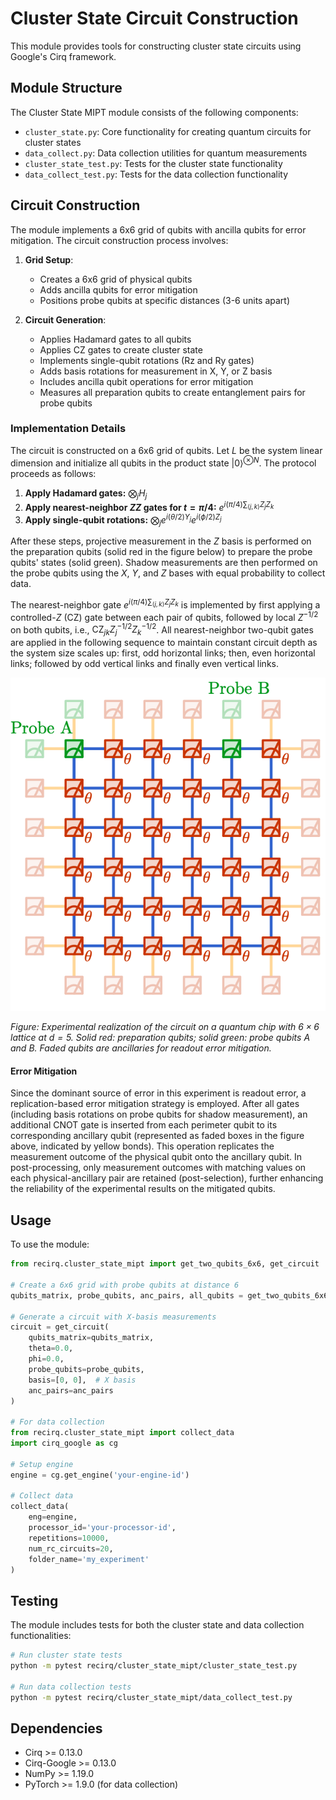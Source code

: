 # Cluster State Circuit Construction

This module provides tools for constructing cluster state circuits using Google's Cirq framework.

## Module Structure

The Cluster State MIPT module consists of the following components:

- `cluster_state.py`: Core functionality for creating quantum circuits for cluster states
- `data_collect.py`: Data collection utilities for quantum measurements
- `cluster_state_test.py`: Tests for the cluster state functionality
- `data_collect_test.py`: Tests for the data collection functionality

## Circuit Construction

The module implements a 6x6 grid of qubits with ancilla qubits for error mitigation. The circuit construction process involves:

1. **Grid Setup**: 
   - Creates a 6x6 grid of physical qubits
   - Adds ancilla qubits for error mitigation
   - Positions probe qubits at specific distances (3-6 units apart)

2. **Circuit Generation**:
   - Applies Hadamard gates to all qubits
   - Applies CZ gates to create cluster state
   - Implements single-qubit rotations (Rz and Ry gates)
   - Adds basis rotations for measurement in X, Y, or Z basis
   - Includes ancilla qubit operations for error mitigation
   - Measures all preparation qubits to create entanglement pairs for probe qubits

### Implementation Details

The circuit is constructed on a 6x6 grid of qubits. Let $L$ be the system linear dimension and initialize all qubits in the product state $|0\rangle^{\otimes N}$. The protocol proceeds as follows:

1. **Apply Hadamard gates:** $\bigotimes_j H_j$
2. **Apply nearest-neighbor $ZZ$ gates for $t = \pi/4$:**
   $e^{i(\pi/4)\sum_{\langle j,k \rangle} Z_j Z_k}$
3. **Apply single-qubit rotations:** $\bigotimes_j e^{i(\theta/2) Y_j} e^{i(\phi/2) Z_j}$

After these steps, projective measurement in the $Z$ basis is performed on the preparation qubits (solid red in the figure below) to prepare the probe qubits' states (solid green). Shadow measurements are then performed on the probe qubits using the $X$, $Y$, and $Z$ bases with equal probability to collect data.

The nearest-neighbor gate $e^{i(\pi/4)\sum_{\langle j,k \rangle} Z_j Z_k}$ is implemented by first applying a controlled-$Z$ ($\mathrm{CZ}$) gate between each pair of qubits, followed by local $Z^{-1/2}$ on both qubits, i.e., $\mathrm{CZ}_{jk}Z_j^{-1/2}Z_k^{-1/2}$. All nearest-neighbor two-qubit gates are applied in the following sequence to maintain constant circuit depth as the system size scales up: first, odd horizontal links; then, even horizontal links; followed by odd vertical links and finally even vertical links.

![Experimental realization of the circuit on quantum chip with 6x6 lattice at d=5.](grid_d=5.png)

*Figure: Experimental realization of the circuit on a quantum chip with $6\times6$ lattice at $d=5$. Solid red: preparation qubits; solid green: probe qubits A and B. Faded qubits are ancillaries for readout error mitigation.*

#### Error Mitigation

Since the dominant source of error in this experiment is readout error, a replication-based error mitigation strategy is employed. After all gates (including basis rotations on probe qubits for shadow measurement), an additional CNOT gate is inserted from each perimeter qubit to its corresponding ancillary qubit (represented as faded boxes in the figure above, indicated by yellow bonds). This operation replicates the measurement outcome of the physical qubit onto the ancillary qubit. In post-processing, only measurement outcomes with matching values on each physical-ancillary pair are retained (post-selection), further enhancing the reliability of the experimental results on the mitigated qubits.

## Usage

To use the module:

```python
from recirq.cluster_state_mipt import get_two_qubits_6x6, get_circuit

# Create a 6x6 grid with probe qubits at distance 6
qubits_matrix, probe_qubits, anc_pairs, all_qubits = get_two_qubits_6x6(d=6)

# Generate a circuit with X-basis measurements
circuit = get_circuit(
    qubits_matrix=qubits_matrix,
    theta=0.0,
    phi=0.0,
    probe_qubits=probe_qubits,
    basis=[0, 0],  # X basis
    anc_pairs=anc_pairs
)

# For data collection
from recirq.cluster_state_mipt import collect_data
import cirq_google as cg

# Setup engine
engine = cg.get_engine('your-engine-id')

# Collect data
collect_data(
    eng=engine,
    processor_id='your-processor-id',
    repetitions=10000,
    num_rc_circuits=20,
    folder_name='my_experiment'
)
```

## Testing

The module includes tests for both the cluster state and data collection functionalities:

```bash
# Run cluster state tests
python -m pytest recirq/cluster_state_mipt/cluster_state_test.py

# Run data collection tests
python -m pytest recirq/cluster_state_mipt/data_collect_test.py
```

## Dependencies

- Cirq >= 0.13.0
- Cirq-Google >= 0.13.0
- NumPy >= 1.19.0
- PyTorch >= 1.9.0 (for data collection)
